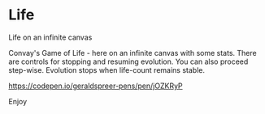 # Life
Life on an infinite canvas 

Convay's Game of Life - here on an infinite canvas with some stats. There are controls for stopping 
and resuming evolution. You can also proceed step-wise. Evolution stops when life-count remains stable. 

https://codepen.io/geraldspreer-pens/pen/jOZKRyP

Enjoy








